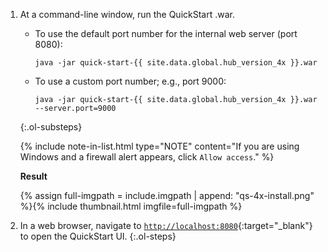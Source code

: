 1. At a command-line window, run the QuickStart .war.
    - To use the default port number for the internal web server (port 8080):
      ```
      java -jar quick-start-{{ site.data.global.hub_version_4x }}.war
      ```
    - To use a custom port number; e.g., port 9000:
      ```
      java -jar quick-start-{{ site.data.global.hub_version_4x }}.war --server.port=9000
      ```
    {:.ol-substeps}

    {% include note-in-list.html type="NOTE" content="If you are using Windows and a firewall alert appears, click `Allow access`." %}

    **Result**

      {% assign full-imgpath = include.imgpath | append: "qs-4x-install.png" %}{% include thumbnail.html imgfile=full-imgpath %}
1. In a web browser, navigate to [`http://localhost:8080`](http://localhost:8080){:target="_blank"} to open the QuickStart UI.
{:.ol-steps}